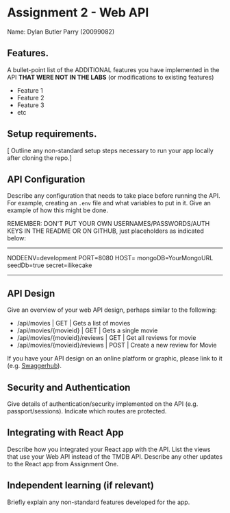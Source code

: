 # Assignment 2 - Web API

Name: Dylan Butler Parry (20099082)

## Features.

A bullet-point list of the ADDITIONAL features you have implemented in the API **THAT WERE NOT IN THE LABS** (or modifications to existing features)
 
 + Feature 1 
 + Feature 2 
 + Feature 3 
 + etc

## Setup requirements.

[ Outline any non-standard setup steps necessary to run your app locally after cloning the repo.]

## API Configuration

Describe any configuration that needs to take place before running the API. For example, creating an `.env` file and what variables to put in it. Give an example of how this might be done.

REMEMBER: DON'T PUT YOUR OWN USERNAMES/PASSWORDS/AUTH KEYS IN THE README OR ON GITHUB, just placeholders as indicated below:

______________________
NODEENV=development
PORT=8080
HOST=
mongoDB=YourMongoURL
seedDb=true
secret=ilikecake
______________________

## API Design
Give an overview of your web API design, perhaps similar to the following: 

- /api/movies | GET | Gets a list of movies 
- /api/movies/{movieid} | GET | Gets a single movie 
- /api/movies/{movieid}/reviews | GET | Get all reviews for movie 
- /api/movies/{movieid}/reviews | POST | Create a new review for Movie 

If you have your API design on an online platform or graphic, please link to it (e.g. [Swaggerhub](https://app.swaggerhub.com/)).

## Security and Authentication

Give details of authentication/security implemented on the API (e.g. passport/sessions). Indicate which routes are protected.

## Integrating with React App

Describe how you integrated your React app with the API. List the views that use your Web API instead of the TMDB API. Describe any other updates to the React app from Assignment One.

## Independent learning (if relevant)

Briefly explain any non-standard features developed for the app.   